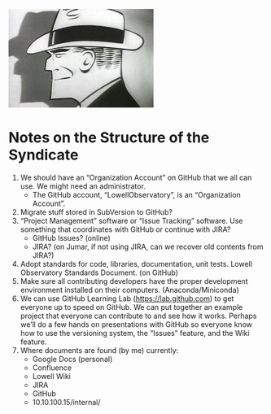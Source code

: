 ![logo](https://github.com/LowellObservatory/TheSyndicate/blob/master/dicktracy.jpg "DickTracy")

# Notes on the Structure of the Syndicate

1. We should have an “Organization Account” on GitHub that we all can use. We might need an administrator.
    * The GitHub account, “LowellObservatory”, is an “Organization Account”.
2. Migrate stuff stored in SubVersion to GitHub?
3. “Project Management” software or “Issue Tracking” software. Use something that coordinates with GitHub or continue with JIRA?
    * GitHub Issues?  (online)
    * JIRA?              (on Jumar, if not using JIRA, can we recover old contents from JIRA?)
4. Adopt standards for code, libraries, documentation, unit tests.  Lowell Observatory Standards Document. (on GitHub)
5. Make sure all contributing developers have the proper development environment installed on their computers. (Anaconda/Miniconda)
6. We can use GitHub Learning Lab (https://lab.github.com) to get everyone up to speed on GitHub.  We can put together an example project that everyone can contribute to and see how it works.  Perhaps we’ll do a few hands on presentations with GitHub so everyone know how to use the versioning system, the “Issues” feature, and the Wiki feature.
7. Where documents are found (by me) currently:
    * Google Docs (personal)
    * Confluence
    * Lowell Wiki
    * JIRA
    * GitHub
    * 10.10.100.15/internal/
